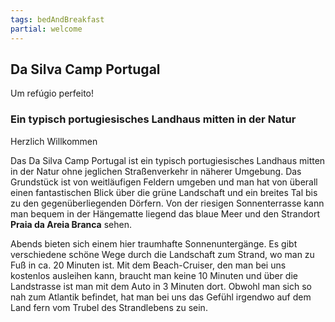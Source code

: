 ```yaml
---
tags: bedAndBreakfast
partial: welcome
---
```


## Da Silva Camp Portugal

<div class="h3">Um refúgio perfeito!</div>

### Ein typisch portugiesisches Landhaus mitten in der Natur

<div class="h1">Herzlich Willkommen</div>

Das Da Silva Camp Portugal ist ein typisch portugiesisches Landhaus mitten in der Natur ohne jeglichen Straßenverkehr in näherer Umgebung. Das Grundstück ist von weitläufigen Feldern umgeben und man hat von überall einen fantastischen Blick über die grüne Landschaft und ein breites Tal bis zu den gegenüberliegenden Dörfern. Von der riesigen Sonnenterrasse kann man bequem in der Hängematte liegend das blaue Meer und den Strandort **Praia da Areia Branca** sehen.

Abends bieten sich einem hier traumhafte Sonnenuntergänge. Es gibt verschiedene schöne Wege durch die Landschaft zum Strand, wo man zu Fuß in ca. 20 Minuten ist. Mit dem Beach-Cruiser, den man bei uns kostenlos ausleihen kann, braucht man keine 10 Minuten und über die Landstrasse ist man mit dem Auto in 3 Minuten dort. Obwohl man sich so nah zum Atlantik befindet, hat man bei uns das Gefühl irgendwo auf dem Land fern vom Trubel des Strandlebens zu sein.

